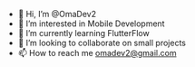 - 👋 Hi, I’m @OmaDev2
- 👀 I’m interested in Mobile Development
- 🌱 I’m currently learning FlutterFlow
- 💞️ I’m looking to collaborate on small projects
- 📫 How to reach me omadev2@gmail.com

<!---
OmaDev2/OmaDev2 is a ✨ special ✨ repository because its `README.md` (this file) appears on your GitHub profile.
You can click the Preview link to take a look at your changes.
--->
